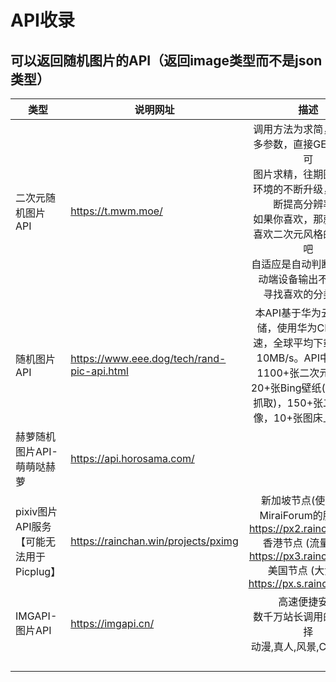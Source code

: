 # API收录

## 可以返回随机图片的API（返回image类型而不是json类型）

| 类型                                    | 说明网址                                   |                             描述                             |
| --------------------------------------- | ------------------------------------------ | :----------------------------------------------------------: |
| 二次元随机图片API                       | https://t.mwm.moe/                         | 调用方法为求简，没有更多参数，直接GET调用即可<br>图片求精，往期图片随着环境的不断升级，也会不断提高分辨率。<br>如果你喜欢，那就分享给喜欢二次元风格的博主们吧<br>自适应是自动判断PC和移动端设备输出不同图库<br>寻找喜欢的分类吧！ |
| 随机图片API                             | https://www.eee.dog/tech/rand-pic-api.html | 本API基于华为云对象存储，使用华为CDN云加速，全球平均下载速度达10MB/s。API中已收录1100+张二次元图片，20+张Bing壁纸(每日自动抓取)，150+张二次元头像，10+张图床上传图片 |
| 赫萝随机图片API-萌萌哒赫萝              | https://api.horosama.com/                  |                                                              |
| pixiv图片API服务【可能无法用于Picplug】 | https://rainchan.win/projects/pximg        | 新加坡节点(使用的是MiraiForum的服务器) https://px2.rainchan.win/  <br>香港节点 (流量较少) https://px3.rainchan.win/  <br>美国节点 (大流量) https://px.s.rainchan.win/ |
| IMGAPI-图片API                          | https://imgapi.cn/                         | 高速便捷安全<br>数千万站长调用的共同选择<br>动漫,真人,风景,COSPLAY |
|                                         |                                            |                                                              |
|                                         |                                            |                                                              |
|                                         |                                            |                                                              |
|                                         |                                            |                                                              |

